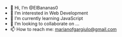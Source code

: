 - 👋 Hi, I’m @ElBananas0
- 👀 I’m interested in Web Development
- 🌱 I’m currently learning JavaScript
- 💞️ I’m looking to collaborate on ...
- 📫 How to reach me: marianofgargiulo@gmail.com

<!---
ElBananas0/ElBananas0 is a ✨ special ✨ repository because its `README.md` (this file) appears on your GitHub profile.
You can click the Preview link to take a look at your changes.
--->
